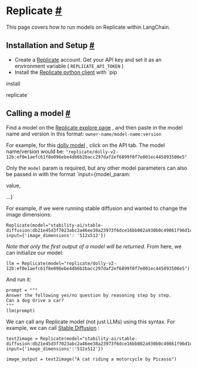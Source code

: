 


 Replicate
 [#](#replicate "Permalink to this headline")
=========================================================



 This page covers how to run models on Replicate within LangChain.
 




 Installation and Setup
 [#](#installation-and-setup "Permalink to this headline")
-----------------------------------------------------------------------------------


* Create a
 [Replicate](https://replicate.com) 
 account. Get your API key and set it as an environment variable (
 `REPLICATE_API_TOKEN`
 )
* Install the
 [Replicate python client](https://github.com/replicate/replicate-python) 
 with
 `pip
 

 install
 

 replicate`





 Calling a model
 [#](#calling-a-model "Permalink to this headline")
---------------------------------------------------------------------



 Find a model on the
 [Replicate explore page](https://replicate.com/explore) 
 , and then paste in the model name and version in this format:
 `owner-name/model-name:version`




 For example, for this
 [dolly model](https://replicate.com/replicate/dolly-v2-12b) 
 , click on the API tab. The model name/version would be:
 `"replicate/dolly-v2-12b:ef0e1aefc61f8e096ebe4db6b2bacc297daf2ef6899f0f7e001ec445893500e5"`




 Only the
 `model`
 param is required, but any other model parameters can also be passed in with the format
 `input={model_param:
 

 value,
 

 ...}`




 For example, if we were running stable diffusion and wanted to change the image dimensions:
 





```
Replicate(model="stability-ai/stable-diffusion:db21e45d3f7023abc2a46ee38a23973f6dce16bb082a930b0c49861f96d1e5bf", input={'image_dimensions': '512x512'})

```




*Note that only the first output of a model will be returned.* 
 From here, we can initialize our model:
 





```
llm = Replicate(model="replicate/dolly-v2-12b:ef0e1aefc61f8e096ebe4db6b2bacc297daf2ef6899f0f7e001ec445893500e5")

```




 And run it:
 





```
prompt = """
Answer the following yes/no question by reasoning step by step.
Can a dog drive a car?
"""
llm(prompt)

```




 We can call any Replicate model (not just LLMs) using this syntax. For example, we can call
 [Stable Diffusion](https://replicate.com/stability-ai/stable-diffusion) 
 :
 





```
text2image = Replicate(model="stability-ai/stable-diffusion:db21e45d3f7023abc2a46ee38a23973f6dce16bb082a930b0c49861f96d1e5bf", input={'image_dimensions':'512x512'})

image_output = text2image("A cat riding a motorcycle by Picasso")

```






